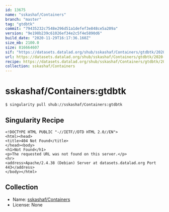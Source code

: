 ```yaml
---
id: 13675
name: "sskashaf/Containers"
branch: "master"
tag: "gtdbtk"
commit: "79435232c7548e296d51a1defef3e848ce5a209a"
version: "9e198b239c61026ef34e2c5f4e5890d6"
build_date: "2020-11-29T16:17:36.160Z"
size_mb: 2100.0
size: 816664607
sif: "https://datasets.datalad.org/shub/sskashaf/Containers/gtdbtk/2020-11-29-79435232-9e198b23/9e198b239c61026ef34e2c5f4e5890d6.sif"
url: https://datasets.datalad.org/shub/sskashaf/Containers/gtdbtk/2020-11-29-79435232-9e198b23/
recipe: https://datasets.datalad.org/shub/sskashaf/Containers/gtdbtk/2020-11-29-79435232-9e198b23/Singularity
collection: sskashaf/Containers
---
```


# sskashaf/Containers:gtdbtk

```bash
$ singularity pull shub://sskashaf/Containers:gtdbtk
```

## Singularity Recipe

```singularity
<!DOCTYPE HTML PUBLIC "-//IETF//DTD HTML 2.0//EN">
<html><head>
<title>404 Not Found</title>
</head><body>
<h1>Not Found</h1>
<p>The requested URL was not found on this server.</p>
<hr>
<address>Apache/2.4.38 (Debian) Server at datasets.datalad.org Port 443</address>
</body></html>
```

## Collection

 - Name: [sskashaf/Containers](https://github.com/sskashaf/Containers)
 - License: None

